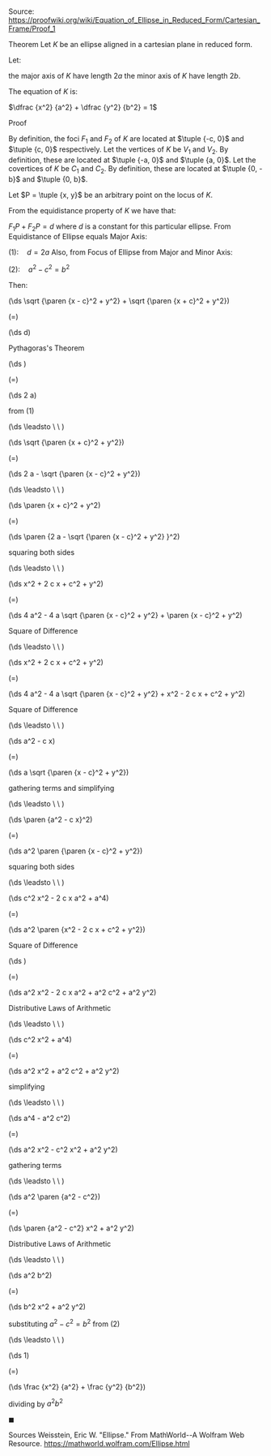 # 

Source: https://proofwiki.org/wiki/Equation_of_Ellipse_in_Reduced_Form/Cartesian_Frame/Proof_1

Theorem
Let $K$ be an ellipse aligned in a cartesian plane in reduced form.

Let:

the major axis of $K$ have length $2 a$
the minor axis of $K$ have length $2 b$.

The equation of $K$ is:

$\dfrac {x^2} {a^2} + \dfrac {y^2} {b^2} = 1$


Proof

By definition, the foci $F_1$ and $F_2$ of $K$ are located at $\tuple {-c, 0}$ and $\tuple {c, 0}$ respectively.
Let the vertices of $K$ be $V_1$ and $V_2$.
By definition, these are located at $\tuple {-a, 0}$ and $\tuple {a, 0}$.
Let the covertices of $K$ be $C_1$ and $C_2$.
By definition, these are located at $\tuple {0, -b}$ and $\tuple {0, b}$.

Let $P = \tuple {x, y}$ be an arbitrary point on the locus of $K$.

From the equidistance property of $K$ we have that:

$F_1 P + F_2 P = d$
where $d$ is a constant for this particular ellipse.
From Equidistance of Ellipse equals Major Axis:

$(1): \quad d = 2 a$
Also, from Focus of Ellipse from Major and Minor Axis:

$(2): \quad a^2 - c^2 = b^2$

Then:














\(\ds \sqrt {\paren {x - c}^2 + y^2} + \sqrt {\paren {x + c}^2 + y^2}\)

\(=\)







\(\ds d\)





Pythagoras's Theorem














\(\ds \)

\(=\)







\(\ds 2 a\)





from $(1)$








\(\ds \leadsto \ \ \)





\(\ds \sqrt {\paren {x + c}^2 + y^2}\)

\(=\)







\(\ds 2 a - \sqrt {\paren {x - c}^2 + y^2}\)














\(\ds \leadsto \ \ \)





\(\ds \paren {x + c}^2 + y^2\)

\(=\)







\(\ds \paren {2 a - \sqrt {\paren {x - c}^2 + y^2} }^2\)





squaring both sides








\(\ds \leadsto \ \ \)





\(\ds x^2 + 2 c x + c^2 + y^2\)

\(=\)







\(\ds 4 a^2 - 4 a \sqrt {\paren {x - c}^2 + y^2} + \paren {x - c}^2 + y^2\)





Square of Difference








\(\ds \leadsto \ \ \)





\(\ds x^2 + 2 c x + c^2 + y^2\)

\(=\)







\(\ds 4 a^2 - 4 a \sqrt {\paren {x - c}^2 + y^2} + x^2 - 2 c x + c^2 + y^2\)





Square of Difference








\(\ds \leadsto \ \ \)





\(\ds a^2 - c x\)

\(=\)







\(\ds a \sqrt {\paren {x - c}^2 + y^2}\)





gathering terms and simplifying








\(\ds \leadsto \ \ \)





\(\ds \paren {a^2 - c x}^2\)

\(=\)







\(\ds a^2 \paren {\paren {x - c}^2 + y^2}\)





squaring both sides








\(\ds \leadsto \ \ \)





\(\ds c^2 x^2 - 2 c x a^2 + a^4\)

\(=\)







\(\ds a^2 \paren {x^2 - 2 c x + c^2 + y^2}\)





Square of Difference














\(\ds \)

\(=\)







\(\ds a^2 x^2 - 2 c x a^2 + a^2 c^2 + a^2 y^2\)





Distributive Laws of Arithmetic








\(\ds \leadsto \ \ \)





\(\ds c^2 x^2 + a^4\)

\(=\)







\(\ds a^2 x^2 + a^2 c^2 + a^2 y^2\)





simplifying








\(\ds \leadsto \ \ \)





\(\ds a^4 - a^2 c^2\)

\(=\)







\(\ds a^2 x^2 - c^2 x^2 + a^2 y^2\)





gathering terms








\(\ds \leadsto \ \ \)





\(\ds a^2 \paren {a^2 - c^2}\)

\(=\)







\(\ds \paren {a^2 - c^2} x^2 + a^2 y^2\)





Distributive Laws of Arithmetic








\(\ds \leadsto \ \ \)





\(\ds a^2 b^2\)

\(=\)







\(\ds b^2 x^2 + a^2 y^2\)





substituting $a^2 - c^2 = b^2$ from $(2)$








\(\ds \leadsto \ \ \)





\(\ds 1\)

\(=\)







\(\ds \frac {x^2} {a^2} + \frac {y^2} {b^2}\)





dividing by $a^2 b^2$



$\blacksquare$


Sources
Weisstein, Eric W. "Ellipse." From MathWorld--A Wolfram Web Resource.  https://mathworld.wolfram.com/Ellipse.html




